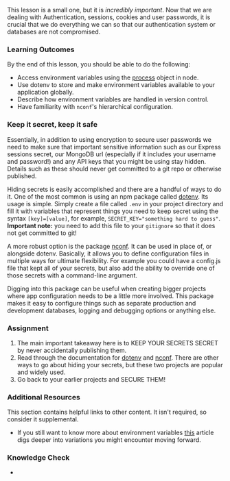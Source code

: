 This lesson is a small one, but it is _incredibly important_. Now that we are dealing with Authentication, sessions, cookies and user passwords, it is crucial that we do everything we can so that our authentication system or databases are not compromised.

### Learning Outcomes

By the end of this lesson, you should be able to do the following:

- Access environment variables using the [process](https://nodejs.org/api/process.html#process_process_env) object in node.
- Use dotenv to store and make environment variables available to your application globally.
- Describe how environment variables are handled in version control.
- Have familiarity with `nconf`'s hierarchical configuration.

### Keep it secret, keep it safe

Essentially, in addition to using encryption to secure user passwords we need to make sure that important sensitive information such as our Express sessions secret, our MongoDB url (especially if it includes your username and password!) and any API keys that you might be using stay hidden. Details such as these should never get committed to a git repo or otherwise published.

Hiding secrets is easily accomplished and there are a handful of ways to do it. One of the most common is using an npm package called [dotenv](https://github.com/motdotla/dotenv#readme). Its usage is simple. Simply create a file called `.env` in your project directory and fill it with variables that represent things you need to keep secret using the syntax `[key]=[value]`, for example, `SECRET_KEY="something hard to guess"`. **Important note:** you need to add this file to your `gitignore` so that it does not get committed to git!

A more robust option is the package [nconf](https://github.com/indexzero/nconf). It can be used in place of, or alongside dotenv. Basically, it allows you to define configuration files in multiple ways for ultimate flexibility. For example you could have a config.js file that kept all of your secrets, but also add the ability to override one of those secrets with a command-line argument.

Digging into this package can be useful when creating bigger projects where app configuration needs to be a little more involved. This package makes it easy to configure things such as separate production and development databases, logging and debugging options or anything else.

### Assignment

<div class="lesson-content__panel" markdown="1">

1. The main important takeaway here is to KEEP YOUR SECRETS SECRET by never accidentally publishing them.
2. Read through the documentation for [dotenv](https://github.com/motdotla/dotenv#readme) and [nconf](https://github.com/indexzero/nconf). There are other ways to go about hiding your secrets, but these two projects are popular and widely used.
3. Go back to your earlier projects and SECURE THEM!

</div>

### Additional Resources

This section contains helpful links to other content. It isn't required, so consider it supplemental.

- If you still want to know more about environment variables [this](https://www.twilio.com/blog/working-with-environment-variables-in-node-js-html) article digs deeper into variations you might encounter moving forward.

### Knowledge Check

- <a class='knowledge-check-link' href='#keep-it-secret-keep-it-safe'></a>
